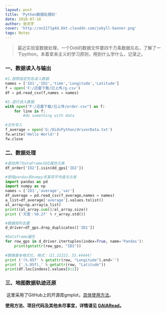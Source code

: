 ```yaml
---
layout: post
title: 'Python数据处理初'
date: 2018-07-18
author: 张天宇
cover: 'http://on2171g4d.bkt.clouddn.com/jekyll-banner.png'
tags: Notes
---
```

>  最近实验室数据处理，一个Didi的数据文件要四千万条数据左右，了解了一下python。本着拿来主义的学习原则，用到什么学什么，记录之。

### 一、数据读入与输出

~~~ python
#1.按照指定列名读入数据
names = ['ID1','ID2','time','Longitude','Latitude']
f = open('F:/迅雷下载/已上传/g.csv')
df = pd.read_csv(f,names = names)

#2.逐行读入数据
with open("F:/迅雷下载/已上传/order.csv") as f:
    for line in f:
        #do something with data
        
#文件写入
f_average = open('G:/DidiPython/driverData.txt')
fw.write('Hello World!')
fw.close
~~~

### 二、数据处理

~~~python
#查找两个DataFrame对应属性元素
df_order['ID2'].isin(dd_gps['ID2'])

#使用pandas和numpy求某项平均值与方差
import pandas as pd
import numpy as np
names = ['ID1','average','var']
df_average = pd.read_csv(f_average,names = names)
a_list=df_average['average'].values.tolist()
al_array=np.array(a_list)
print((al_array.sum()/al_array.size))
print ('方差：%0.2f' % r_array.std())

#数据按列去重
d_driver=df_gps.drop_duplicates(['ID1'])

#Dataframe遍历
for row_gps in d_driver.itertuples(index=True, name='Pandas'):
    print(getattr(row_gps, "ID1"))
    
#数据基本格式化，格式：（11.22222，33.44444）
print ('(%.05f' % getattr(row, "Longitude"),end='')
print (',%.05f),' % getattr(row, "Latitude"))
print(df.loc[indexs].values[0:2])
~~~

### 三、地图数据轨迹还原

​	这里采用了GitHub上的开源库gmplot，[具体使用方法](https://github.com/vgm64/gmplot)。




**使用方法、项目代码及其他未尽事宜，详情请见 [GAIARead](https://github.com/ztygalaxy/GAIARead)。**